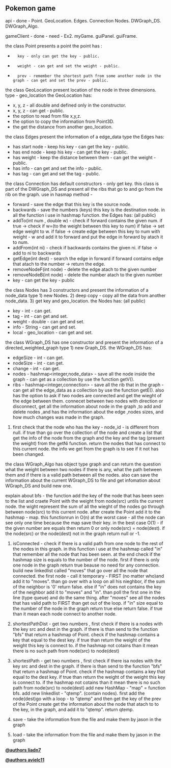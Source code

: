 Pokemon game
-----------------

api - done - Point. GeoLocation. Edges. Connection Nodes. DWGraph_DS. DWGraph_Algo.

gameClient - done - 
			 need - Ex2. myGame. guiPanel. guiFrame.

the class Point presents a point
the point has :
* 		key - only can get the key - public.
* 		weight - can get and set the weight - public.
* 		prev - remember the shortest path from some another node in the graph - can get and set the prev - public.

the class GeoLocation present location of the node in  three dimensions. 
type - geo_location
the GeoLocation has:
* 	x, y, z - all double and defined only in the constructor.
*	x, y, z - can get - public.
*	the option to read from file x,y,z. 
*	the option to copy the information from Point3D.
* 	the get the distance from another geo_location.

the class Edges present the information of a edge_data type
the Edges has:
*	has start node - keep his key - can get the key - public.
*	has end node - keep his key - can get the key - public.
*	has weight - keep the distance between them - can get the weight - public.
*	has info - can get and set the info - public.
*	has tag - can get and set the tag  - public.

the class Connection has default constructors - only get key.
this class is part of the DWGraph_DS and present all the ribs that go to and go from the rib on the graph.
use in hasmap method - 
*	forward - save the edge that this key is the source node.
*	backwards - save the numbers (keys) this key is the destination node.
in all the function i use in hashmap function.
the Edges has: (all public)
*	addTo(int num , double w) - check if forward contains the given num. if true -> check if w=(to the weight between this key to num) if false -> set edge weight to w.
                                                                         if false -> create edge between this key to num with weight - w and add it to forward and put the edge in forward by atach it to num.
*	addFrom(int ni) - check if backwards contains the given ni. if false -> add to ni to backwards
*	getEdge(int dest) - search the edge in forward if forward contains edge that atach to the number -> return the edge.
*	removeNodeF(int node) - delete the edge atach to the given number
*	removeNodeB(int node) - delete the number atach to the given number
*	key - can get the key - public 

the class Nodes has 3 constructors and present the information of a node_data type
	1) new Nodes. 
	2) deep copy - copy all the data from another node_data.
	3) get key and geo_location.
the Nodes has: (all public)
*	key - int - can get.
*	tag - int - can get and set.
*	weight - double - can get and set.
*	info - String - can get and set.
*	local - geo_location - can get and set.


the class WGraph_DS has one constructor and present the information of a directed_weighted_graph type
	1) new Graph_DS.
the WGraph_DS has:
*	edgeSize - int - can get.
*	nodeSize - int - can get.
*	change - int - can get.
*	nodes - hashmap<integer,node_data> - save all the node inside the graph - can get as a collection by use the function getV().
*	ribs - hashmap<integer,connection> - save all the rib that in the graph - can get all the edge_data as a collection by use the function getE().
also has the option to ask if two nodes are connected and get the wieght of the edge between them. connecet between two nodes with direction or disconnect,
get all the information about node in the graph ,to add and delete nodes ,and has the information 
about the edge ,nodes sizes, and how much changes was made in the graph.
1. first check that the node who has the key - node_id - is different from null. if true than go over the collection 
of the node and create a list that get the info of the node from the graph and the key and the tag (present the weight) from the getNi function.
return the nodes that has connect to this current node.
the info we get from the graph is to see if it not has been changed.

the class WGraph_Algo  has object type graph and can return the question what the weight between two nodes if there is
any, what the path between them and if there is a valid path between all the nodes.
also can save the information about the current WGraph_DS to file and get infomation about WGraph_DS and build new one.  

explain about bfs -
the function add the key of the node that has been seen to the list and craete Point with the weight from node(src) untils the current node. the wight represent the sum of all the wieght of the nodes go through between node(src) to this current node. after create the Point add it to the hashmap - map.
this functionrun in O(n) at the worst case - all the node can see only one time because the map save their key.
in the best case O(1) - if the given number are equals then return 0 or only node(src) = node(dest). if the node(src) or the node(dest) not in the graph return null or -1.

1. isConnected - check if there is a valid path from one node to the rest of the nodes in this graph. in this function i use at the hashmap called "in" that remember all the node that has been seen. at the end check if the hashmap size is equals to the number of the node.
first if there is only one node in the graph return true beause no need for any connection.
build new linkedlist called "moves" that go over all the node that connected. the first node - call it temporary - FIRST (no matter who)and add it to "moves". than go over with a loop on all his nieghbor, if the sum of the neighbor is '0' return false. else if "in" does not contains the key of the neighbor add it to "moves" and "in". than poll the first one in the line (type queue) and do the same thing. after "moves" see all the nodes that has valid path to FIRST than get out of the loop. 
if "in" size equal to the number of the node in the graph return true else return false.
if true than it mean each node connect to another node.

2. shortestPathDist - get two numbers , first check if there is a nodes with the key src and dest in the graph. if there is than send to the function "bfs" that return a hashmap of Point. check if the hashmap contains a key that equal to the dest key. if true than return the weight of the weight this key is connect to. 
if the hashmap not cotains than it mean there is no such path from node(src) to node(dest) 	

3. shortestPath -  get two numbers , first check if there isa nodes with the key src and dest in the graph. if there is than send to the function "bfs" that return a hashmap of Point. check if the hashmap contains a key that equal to the dest key. if true than return the weight of the weight this key is connect to. 
if the hashmap not cotains than it mean there is no such path from node(src) to node(dest) 
add new HashMap - "map" = function bfs.
add new linkedlist - "qtemp". (contain nodes). 
first add the node(dest)go with a loop -  to "qtemp" and then get the key of the prev of the Point create get the information about the node that atach to to the key, in the graph, and add it to "qtemp". return qtemp.

4. save - take the information from the file and make them by jason in the graph 

5. load - take the information from the file and make them by jason in the graph



**[@authors liadn7](https://github.com/liadn7)**

**[@authors avielc11](https://github.com/avielc11)**
